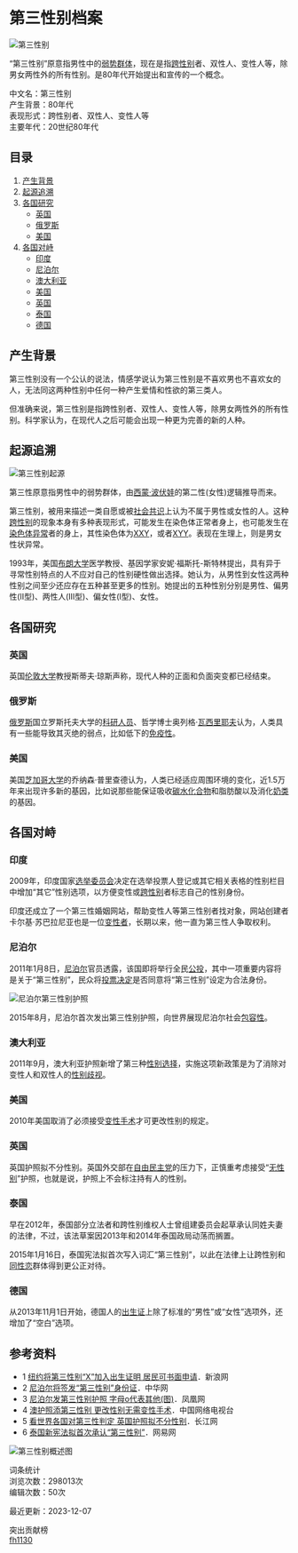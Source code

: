 # 第三性别档案

![第三性别](https://bkimg.cdn.bcebos.com/smart/279759ee3d6d55fbb2fb5a046e76584a20a4462377cf-bkimg-process,v_1,rw_16,rh_9,maxl_640,pad_1?x-bce-process=image/format,f_auto)

“第三性别”原意指男性中的[弱势群体](https://baike.baidu.com/item/%E5%BC%B1%E5%8A%BF%E7%BE%A4%E4%BD%93/912753?fromModule=lemma_inlink)，现在是指[跨性别](https://baike.baidu.com/item/%E8%B7%A8%E6%80%A7%E5%88%AB/6234644?fromModule=lemma_inlink)者、双性人、变性人等，除男女两性外的所有性别。是80年代开始提出和宣传的一个概念。

中文名：第三性别  
产生背景：80年代  
表现形式：跨性别者、双性人、变性人等  
主要年代：20世纪80年代

## 目录

1. [产生背景](#产生背景)
2. [起源追溯](#起源追溯)
3. [各国研究](#各国研究)
   - [英国](#英国)
   - [俄罗斯](#俄罗斯)
   - [美国](#美国)
4. [各国对峙](#各国对峙)
   - [印度](#印度)
   - [尼泊尔](#尼泊尔)
   - [澳大利亚](#澳大利亚)
   - [美国](#美国-1)
   - [英国](#英国-1)
   - [泰国](#泰国)
   - [德国](#德国)

## 产生背景

第三性别没有一个公认的说法，情感学说认为第三性别是不喜欢男也不喜欢女的人，无法同这两种性别中任何一种产生爱情和性欲的第三类人。

但准确来说，第三性别是指跨性别者、双性人、变性人等，除男女两性外的所有性别。科学家认为，在现代人之后可能会出现一种更为完善的新的人种。

## 起源追溯

![第三性别起源](https://bkimg.cdn.bcebos.com/pic/0824ab18972bd407d6ff1bcd7a899e510fb309c2?x-bce-process=image/format,f_auto/resize,m_lfit,limit_1,h_511)

第三性原意指男性中的弱势群体，由[西蒙·波伏娃](https://baike.baidu.com/item/%E8%A5%BF%E8%92%99%C2%B7%E6%B3%A2%E4%BC%8F%E5%A8%83/583855?fromModule=lemma_inlink)的第二性(女性)逻辑推导而来。

第三性别，被用来描述一类自愿或被[社会共识](https://baike.baidu.com/item/%E7%A4%BE%E4%BC%9A%E5%85%B1%E8%AF%86/1231261?fromModule=lemma_inlink)上认为不属于男性或女性的人。这种[跨性别](https://baike.baidu.com/item/%E8%B7%A8%E6%80%A7%E5%88%AB/6234644?fromModule=lemma_inlink)的现象本身有多种表现形式，可能发生在染色体正常者身上，也可能发生在[染色体异常](https://baike.baidu.com/item/%E6%9F%93%E8%89%B2%E4%BD%93%E5%BC%82%E5%B8%B8/2095954?fromModule=lemma_inlink)者的身上，其性染色体为[XXY](https://baike.baidu.com/item/XXY/10140656?fromModule=lemma_inlink)，或者[XYY](https://baike.baidu.com/item/XYY/2381260?fromModule=lemma_inlink)。表现在生理上，则是男女性状异常。

1993年，美国[布朗大学](https://baike.baidu.com/item/%E5%B8%83%E6%9C%97%E5%A4%A7%E5%AD%A6/2650384?fromModule=lemma_inlink)医学教授、基因学家安妮·福斯托-斯特林提出，具有异于寻常性别特点的人不应对自己的性别硬性做出选择。她认为，从男性到女性这两种性别之间至少还应存在五种甚至更多的性别。她提出的五种性别分别是男性、偏男性(II型)、两性人(III型)、偏女性(I型)、女性。

## 各国研究

### 英国

英国[伦敦大学](https://baike.baidu.com/item/%E4%BC%A6%E6%95%A6%E5%A4%A7%E5%AD%A6/688350?fromModule=lemma_inlink)教授斯蒂夫·琼斯声称，现代人种的正面和负面突变都已经结束。

### 俄罗斯

[俄罗斯](https://baike.baidu.com/item/%E4%BF%84%E7%BD%97%E6%96%AF/125568?fromModule=lemma_inlink)国立罗斯托夫大学的[科研人员](https://baike.baidu.com/item/%E7%A7%91%E7%A0%94%E4%BA%BA%E5%91%98/6383502?fromModule=lemma_inlink)、哲学博士奥列格·[瓦西里耶夫](https://baike.baidu.com/item/%E7%93%A6%E8%A5%BF%E9%87%8C%E8%80%B6%E5%A4%AB/18744419?fromModule=lemma_inlink)认为，人类具有一些能导致其灭绝的弱点，比如低下的[免疫性](https://baike.baidu.com/item/%E5%85%8D%E7%96%AB%E6%80%A7/4556169?fromModule=lemma_inlink)。

### 美国

美国[芝加哥大学](https://baike.baidu.com/item/%E8%8A%9D%E5%8A%A0%E5%93%A5%E5%A4%A7%E5%AD%A6/514980?fromModule=lemma_inlink)的乔纳森·普里查德认为，人类已经适应周围环境的变化，近1.5万年来出现许多新的基因，比如说那些能保证吸收[碳水化合物](https://baike.baidu.com/item/%E7%A2%B3%E6%B0%B4%E5%8C%96%E5%90%88%E7%89%A9/88328?fromModule=lemma_inlink)和脂肪酸以及消化[奶类](https://baike.baidu.com/item/%E5%A5%B6%E7%B1%BB/2718614?fromModule=lemma_inlink)的基因。

## 各国对峙

### 印度

2009年，印度国家[选举委员会](https://baike.baidu.com/item/%E9%80%89%E4%B8%BE%E5%A7%94%E5%91%98%E4%BC%9A/8114531?fromModule=lemma_inlink)决定在选举投票人登记或其它相关表格的性别栏目中增加“其它”性别选项，以方便变性或[跨性别](https://baike.baidu.com/item/%E8%B7%A8%E6%80%A7%E5%88%AB/6234644?fromModule=lemma_inlink)者标志自己的性别身份。 

印度还成立了一个第三性婚姻网站，帮助变性人等第三性别者找对象，网站创建者卡尔基·苏巴拉尼亚也是一位[变性者](https://baike.baidu.com/item/%E5%8F%98%E6%80%A7%E8%80%85/3836916?fromModule=lemma_inlink)，长期以来，他一直为第三性人争取权利。

### 尼泊尔

2011年1月8日，[尼泊尔](https://baike.baidu.com/item/%E5%B0%BC%E6%B3%8A%E5%B0%94/121885?fromModule=lemma_inlink)官员透露，该国即将举行全民[公投](https://baike.baidu.com/item/%E5%85%AC%E6%8A%95/2134253?fromModule=lemma_inlink)，其中一项重要内容将是关于“第三性别”，民众将[投票决定](https://baike.baidu.com/item/%E6%8A%95%E7%A5%A8%E5%86%B3%E5%AE%9A/6943942?fromModule=lemma_inlink)是否同意将“第三性别”设定为合法身份。

![尼泊尔第三性别护照](https://bkimg.cdn.bcebos.com/pic/c995d143ad4bd1131e52f84d5cafa40f4bfb0535?x-bce-process=image/format,f_auto/resize,m_lfit,limit_1,h_246)

2015年8月，尼泊尔首次发出第三性别护照，向世界展现尼泊尔社会[包容性](https://baike.baidu.com/item/%E5%8C%85%E5%AE%B9%E6%80%A7/5300831?fromModule=lemma_inlink)。 

### 澳大利亚

2011年9月，澳大利亚护照新增了第三种[性别选择](https://baike.baidu.com/item/%E6%80%A7%E5%88%AB%E9%80%89%E6%8B%A9/3256678?fromModule=lemma_inlink)，实施这项新政策是为了消除对变性人和双性人的[性别歧视](https://baike.baidu.com/item/%E6%80%A7%E5%88%AB%E6%AD%A7%E8%A7%86/7612889?fromModule=lemma_inlink)。

### 美国

2010年美国取消了必须接受[变性手术](https://baike.baidu.com/item/%E5%8F%98%E6%80%A7%E6%89%8B%E6%9C%AF/10957798?fromModule=lemma_inlink)才可更改性别的规定。

### 英国

英国护照拟不分性别。英国外交部在[自由民主党](https://baike.baidu.com/item/%E8%87%AA%E7%94%B1%E6%B0%91%E4%B8%BB%E5%85%9A/27698?fromModule=lemma_inlink)的压力下，正慎重考虑接受“[无性别](https://baike.baidu.com/item/%E6%97%A0%E6%80%A7%E5%88%AB/17660814?fromModule=lemma_inlink)”护照，也就是说，护照上不会标注持有人的性别。

### 泰国

早在2012年，泰国部分立法者和跨性别维权人士曾组建委员会起草承认同姓夫妻的法律，不过，该法草案因2013年和2014年泰国政局动荡而搁置。

2015年1月16日，泰国宪法拟首次写入词汇“第三性别”，以此在法律上让跨性别和[同性恋](https://baike.baidu.com/item/%E5%90%8C%E6%80%A7%E6%81%8B/109941?fromModule=lemma_inlink)群体得到更公正对待。

### 德国

从2013年11月1日开始，德国人的[出生证](https://baike.baidu.com/item/%E5%87%BA%E7%94%9F%E8%AF%81/454014?fromModule=lemma_inlink)上除了标准的“男性”或“女性”选项外，还增加了“空白”选项。

## 参考资料

- 1 [纽约将第三性别“X”加入出生证明 居民可书面申请](https://reference/1734506/533aYdO6cr3_z3kATPeDy6jzYyrEM974tr3WAOdzzqIP0XOpRovyScYh6dk-sPRoGUXIvtd1L4RFx7DnC0tY7_YPJbJmX-x6wC6uBWqDwbjk_dw1k88H-84eBA)．新浪网
- 2 [尼泊尔将签发“第三性别”身份证](https://reference/1734506/533aYdO6cr3_z3kATP2OxfqiNX7BYNn_veXVALBzzqIP0XOpRovyScYx6N4x_7lkGwaEuZZ2ZcQbl_yjVRUUsugRce01XbcinHX_UjHA1r_h-d05mtZDvdIHBfE)．中华网
- 3 [尼泊尔发第三性别护照 字母o代表其他(图)](https://reference/1734506/533aYdO6cr3_z3kATPXemPv1NH7HNtr-6rOAB-ZzzqIP0XOpRovyScY75tIx-blkGwaEsdcwMIdAxrD7CFRB6vMRcO02RtoigzWnF26e)．凤凰网
- 4 [澳护照添第三性别 更改性别无需变性手术](https://reference/1734506/533aYdO6cr3_z3kATPKIna-hMymRZ9ut6rfWALNzzqIP0XOpRovyScYx7sMpsPRpWxzEopRmL4RFx7n6A0pD8fYRcu0yRKthxTKiDw)．中国网络电视台
- 5 [看世界各国对第三性判定 英国护照拟不分性别](https://reference/1734506/533aYdO6cr3_z3kATKGPy63wO37NMd__veXVALNzzqIP0XOpQIzvScYx6tlx_fkoHg_RpNczM4dNwbHzFBMBs6s)．长江网
- 6 [泰国新宪法拟首次承认“第三性别”](https://reference/1734506/533aYdO6cr3_z3kATPDZyq-hYX7BZdT57-HWBLZzzqIP0XOpRovyScZjtoRx_fhqW1qe_8gzMYBax7zlezxGn_BhBJk1QrUjmRWKKy2ajeO68Itgw4oR)．网易网

![第三性别概述图](https://bkimg.cdn.bcebos.com/pic/77c6a7efce1b9d16a0da88e5f9deb48f8c546410?x-bce-process=image/format,f_auto/quality,Q_70/resize,m_lfit,limit_1,w_536)

词条统计  
浏览次数：298013次  
编辑次数：50次  

最近更新：2023-12-07  

突出贡献榜  
[fh1130](https://usercenter/userpage?uk=tXf1kTWsRJGa4MDkFOX-Sg&from=lemma)
<!-- tcd_original_link https://baike.baidu.com/item/%E7%AC%AC%E4%B8%89%E6%80%A7%E5%88%AB/1734506 -->
